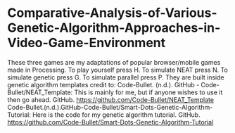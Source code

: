 # Comparative-Analysis-of-Various-Genetic-Algorithm-Approaches-in-Video-Game-Environment
These three games are my adaptations of popular browser/mobile games made in Processing. To play yourself press H. To simulate NEAT press N. To simulate genetic press G. To simulate parallel press P. They are built inside genetic algorithm templates credit to: Code-Bullet. (n.d.). GitHub - Code-Bullet/NEAT_Template: This is mainly for me, but if anyone wishes to use it then go ahead. GitHub. https://github.com/Code-Bullet/NEAT_Template 
Code-Bullet.(n.d.).GitHub-Code-Bullet/Smart-Dots-Genetic-Algorithm-Tutorial: Here is the code for my genetic algorithm tutorial. GitHub. https://github.com/Code-Bullet/Smart-Dots-Genetic-Algorithm-Tutorial 

